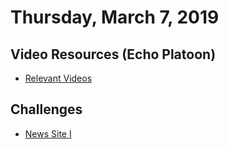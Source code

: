 Thursday, March 7, 2019
=====================
## Video Resources (Echo Platoon)
* [Relevant Videos](https://www.youtube.com/watch?v=ah1okfjVLRU&list=PLu0CiQ7bzwETgzmFBSspTnEwxI-sgashb)

Challenges
----------
* [News Site I](https://github.com/hotelplatoon/news-site-i)
